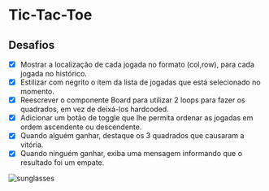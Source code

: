 # Tic-Tac-Toe
## Desafios

 - [x] Mostrar a localização de cada jogada no formato (col,row), para cada jogada no histórico.
 - [x] Estilizar com negrito o item da lista de jogadas que está selecionado no momento.
 - [x] Reescrever o componente Board para utilizar 2 loops para fazer os quadrados, em vez de deixá-los hardcoded.
 - [x] Adicionar um botão de toggle que lhe permita ordenar as jogadas em ordem ascendente ou descendente.
 - [x] Quando alguém ganhar, destaque os 3 quadrados que causaram a vitória.
 - [x] Quando ninguém ganhar, exiba uma mensagem informando que o resultado foi um empate.

![sunglasses](https://github.githubassets.com/images/icons/emoji/unicode/1f60e.png)

